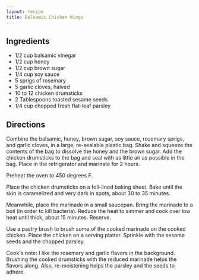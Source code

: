 ```yaml
---
layout: recipe
title: Balsamic Chicken Wings
---
```


## Ingredients

* 1/2 cup balsamic vinegar
* 1/2 cup honey
* 1/2 cup brown sugar
* 1/4 cup soy sauce
* 5 sprigs of rosemary
* 5 garlic cloves, halved
* 10 to 12 chicken drumsticks
* 2 Tablespoons toasted sesame seeds
* 1/4 cup chopped fresh flat-leaf parsley

## Directions

Combine the balsamic, honey, brown sugar, soy sauce, rosemary sprigs,
and garlic cloves, in a large, re-sealable plastic bag. Shake and
squeeze the contents of the bag to dissolve the honey and the brown
sugar. Add the chicken drumsticks to the bag and seal with as little air
as possible in the bag. Place in the refrigerator and marinate for 2
hours.

Preheat the oven to 450 degrees F.

Place the chicken drumsticks on a foil-lined baking sheet. Bake until
the skin is caramelized and very dark in spots, about 30 to 35
minutes.

Meanwhile, place the marinade in a small saucepan. Bring the marinade to
a boil (in order to kill bacteria). Reduce the heat to simmer and cook
over low heat until thick, about 15 minutes.
Reserve.

Use a pastry brush to brush some of the cooked marinade on the cooked
chicken. Place the chicken on a serving platter. Sprinkle with the
sesame seeds and the chopped parsley.

Cook\'s note: I like the rosemary and garlic flavors in the background.
Brushing the cooked drumsticks with the reduced marinade helps the
flavors along. Also, re-moistening helps the parsley and the seeds to
adhere.
